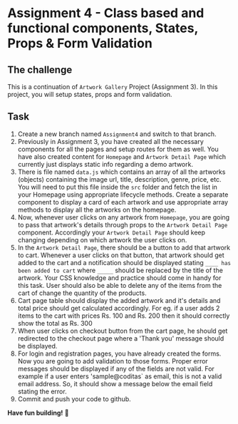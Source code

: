 # Assignment 4 - Class based and functional components, States, Props & Form Validation

## The challenge

This is a continuation of `Artwork Gallery` Project (Assignment 3). In this project, you will setup states, props and form validation.

## Task

1. Create a new branch named `Assignment4` and switch to that branch.
2. Previously in Assignment 3, you have created all the necessary components for all the pages and setup routes for them as well. You have also created content for `Homepage` and `Artwork Detail Page` which currently just displays static info regarding a demo artwork.
3. There is file named `data.js` which contains an array of all the artworks (objects) containing the image url, title, description, genre, price, etc. You will need to put this file inside the `src` folder and fetch the list in your Homepage using appropriate lifecycle methods. Create a separate component to display a card of each artwork and use appropriate array methods to display all the artworks on the homepage.
4. Now, whenever user clicks on any artwork from `Homepage`, you are going to pass that artwork's details through props to the `Artwork Detail Page` component. Accordingly your `Artwork Detail Page` should keep changing depending on which artwork the user clicks on.
5. In the `Artwork Detail Page`, there should be a button to add that artwork to cart. Whenever a user clicks on that button, that artwork should get added to the cart and a notification should be displayed stating `____ has been added to cart` where `_____` should be replaced by the title of the artwork. Your CSS knowledge and practice should come in handy for this task. User should also be able to delete any of the items from the cart of change the quantity of the products.
6. Cart page table should display the added artwork and it's details and total price should get calculated accordingly. For eg. if a user adds 2 items to the cart with prices Rs. 100 and Rs. 200 then it should correctly show the total as Rs. 300
7. When user clicks on checkout button from the cart page, he should get redirected to the checkout page where a 'Thank you' message should be displayed.
8. For login and registration pages, you have already created the forms. Now you are going to add validation to those forms. Proper error messages should be displayed if any of the fields are not valid. For example if a user enters 'sample@coditas` as email, this is not a valid email address. So, it should show a message below the email field stating the error.
9. Commit and push your code to github.

**Have fun building!** 🚀
